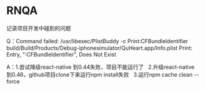 # RNQA
记录项目开发中碰到的问题


Q：Command failed: /usr/libexec/PlistBuddy -c Print:CFBundleIdentifier build/Build/Products/Debug-iphonesimulator/QuHeart.app/Info.plist
Print: Entry, ":CFBundleIdentifier", Does Not Exist

A：1.尝试降级react-native 到0.44失败，项目不能运行了
   2.升级react-native 到0.46，github项目clone下来运行npm install失败
   3.运行npm cache clean --force
   
